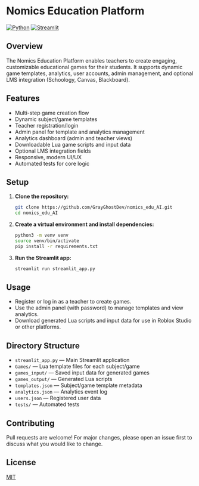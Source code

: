# Nomics Education Platform

[![Python](https://img.shields.io/badge/python-3.10%2B-blue)](https://www.python.org/)
[![Streamlit](https://img.shields.io/badge/streamlit-app-red)](https://streamlit.io/)

## Overview

The Nomics Education Platform enables teachers to create engaging, customizable educational games for their students. It supports dynamic game templates, analytics, user accounts, admin management, and optional LMS integration (Schoology, Canvas, Blackboard).

## Features
- Multi-step game creation flow
- Dynamic subject/game templates
- Teacher registration/login
- Admin panel for template and analytics management
- Analytics dashboard (admin and teacher views)
- Downloadable Lua game scripts and input data
- Optional LMS integration fields
- Responsive, modern UI/UX
- Automated tests for core logic

## Setup
1. **Clone the repository:**
   ```bash
   git clone https://github.com/GrayGhostDev/nomics_edu_AI.git
   cd nomics_edu_AI
   ```
2. **Create a virtual environment and install dependencies:**
   ```bash
   python3 -m venv venv
   source venv/bin/activate
   pip install -r requirements.txt
   ```
3. **Run the Streamlit app:**
   ```bash
   streamlit run streamlit_app.py
   ```

## Usage
- Register or log in as a teacher to create games.
- Use the admin panel (with password) to manage templates and view analytics.
- Download generated Lua scripts and input data for use in Roblox Studio or other platforms.

## Directory Structure
- `streamlit_app.py` — Main Streamlit application
- `Games/` — Lua template files for each subject/game
- `games_input/` — Saved input data for generated games
- `games_output/` — Generated Lua scripts
- `templates.json` — Subject/game template metadata
- `analytics.json` — Analytics event log
- `users.json` — Registered user data
- `tests/` — Automated tests

## Contributing
Pull requests are welcome! For major changes, please open an issue first to discuss what you would like to change.

## License
[MIT](LICENSE) 